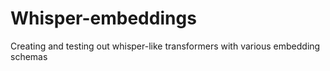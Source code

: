 # Whisper-embeddings
Creating and testing out whisper-like transformers with various embedding schemas 
